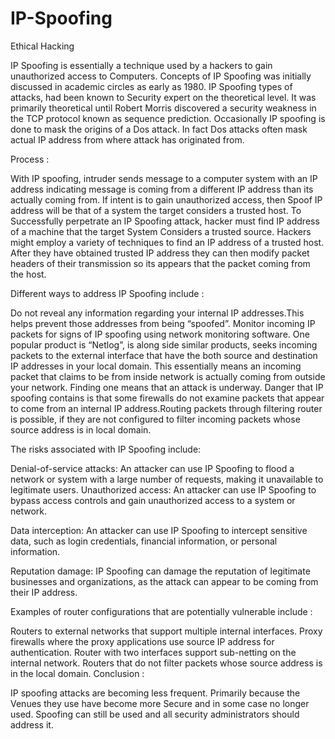 # IP-Spoofing
Ethical Hacking

IP Spoofing is essentially a technique used by a hackers to gain unauthorized access to Computers. Concepts of IP Spoofing was initially discussed in academic circles as early as 1980. IP Spoofing types of attacks, had been known to Security expert on the theoretical level. It was primarily theoretical until Robert Morris discovered a security weakness in the TCP protocol known as sequence prediction. Occasionally IP spoofing is done to mask the origins of a Dos attack. In fact Dos attacks often mask actual IP address from where attack has originated from. 

Process : 

With IP spoofing, intruder sends message to a computer system with an IP address indicating message is coming from a different IP address than its actually coming from. If intent is to gain unauthorized access, then Spoof IP address will be that of a system the target considers a trusted host. To Successfully perpetrate an IP Spoofing attack, hacker must find IP address of a machine that the target System Considers a trusted source. Hackers might employ a variety of techniques to find an IP address of a trusted host. After they have obtained trusted IP address they can then modify packet headers of their transmission so its appears that the packet coming from the host. 

Different ways to address IP Spoofing include :

Do not reveal any information regarding your internal IP addresses.This helps prevent those addresses from being “spoofed”.
Monitor incoming IP packets for signs of IP spoofing using network monitoring software. One popular product is “Netlog”, is along side similar products, seeks incoming packets to the external interface that have the both source and destination IP addresses in your local domain. This essentially means an incoming packet that claims to be from inside network is actually coming from outside your network. Finding one means that an attack is underway.
Danger that IP spoofing contains is that some firewalls do not examine packets that appear to come from an internal IP address.Routing packets through filtering router is possible, if they are not configured to filter incoming packets whose source address is in local domain. 

The risks associated with IP Spoofing include:

Denial-of-service attacks: An attacker can use IP Spoofing to flood a network or system with a large number of requests, making it unavailable to legitimate users.
Unauthorized access: An attacker can use IP Spoofing to bypass access controls and gain unauthorized access to a system or network.

Data interception: An attacker can use IP Spoofing to intercept sensitive data, such as login credentials, financial information, or personal information.

Reputation damage: IP Spoofing can damage the reputation of legitimate businesses and organizations, as the attack can appear to be coming from their IP address.

Examples of router configurations that are potentially vulnerable include :

Routers to external networks that support multiple internal interfaces.
Proxy firewalls where the proxy applications use source IP address for authentication.
Router with two interfaces support sub-netting on the internal network.
Routers that do not filter packets whose source address is in the local domain.
Conclusion :

IP spoofing attacks are becoming less frequent.
Primarily because the Venues they use have become more Secure and in some case no longer used.
Spoofing can still be used and all security administrators should address it.
